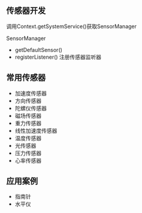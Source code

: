 ## 传感器开发

调用Context.getSystemService()获取SensorManager

SensorManager

- getDefaultSensor()
- registerListener() 注册传感器监听器

## 常用传感器

- 加速度传感器
- 方向传感器
- 陀螺仪传感器
- 磁场传感器
- 重力传感器
- 线性加速度传感器
- 温度传感器
- 光传感器
- 压力传感器
- 心率传感器

## 应用案例

- 指南针
- 水平仪

